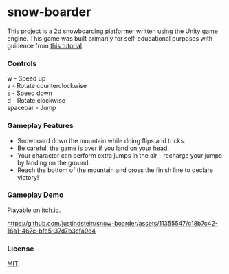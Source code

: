 # snow-boarder
This project is a 2d snowboarding platformer written using the Unity game engine. This game was built primarily for self-educational purposes with guidence from [this tutorial](https://www.udemy.com/course/unitycourse/).

### Controls
w - Speed up  
a - Rotate counterclockwise  
s - Speed down  
d - Rotate clockwise  
spacebar - Jump  

### Gameplay Features
- Snowboard down the mountain while doing flips and tricks.
- Be careful, the game is over if you land on your head.
- Your character can perform extra jumps in the air - recharge your jumps by landing on the ground.
- Reach the bottom of the mountain and cross the finish line to declare victory!

### Gameplay Demo

Playable on [itch.io](https://justindstein.itch.io/snow-boarder).

https://github.com/justindstein/snow-boarder/assets/11355547/c18b7c42-16a1-467c-bfe5-37d7b3cfa9e4

### License

[MIT](./LICENSE).
